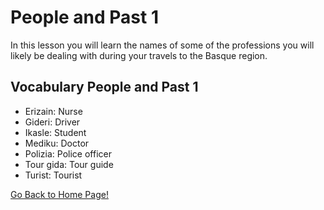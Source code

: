 # ​People and Past 1

In this lesson you will learn the names of some of the professions you will likely be dealing with during your travels to the Basque region.

## Vocabulary People and Past 1

*   Erizain: Nurse
*   Gideri: Driver
*   Ikasle: Student
*   Mediku: Doctor
*   Polizia: Police officer
*   Tour gida: Tour guide
*   Turist: Tourist

[ Go Back to Home Page!](..)